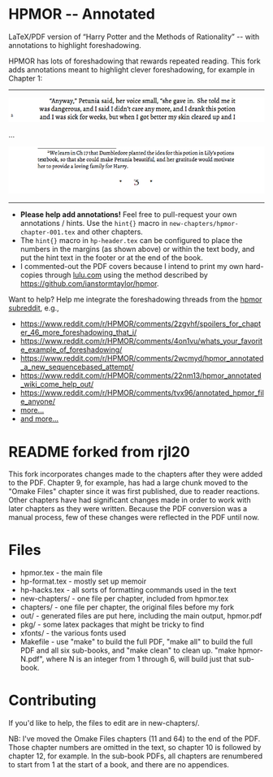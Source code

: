 HPMOR -- Annotated
===================

LaTeX/PDF version of “Harry Potter and the Methods of Rationality” -- with annotations to highlight foreshadowing.

HPMOR has lots of foreshadowing that rewards repeated reading. This fork adds annotations meant to highlight clever foreshadowing, for example in Chapter 1:

---

![Foreshadowing text](Pictures/foreshadow-ex1.png)

...

![Foreshadowing footnote](Pictures/foreshadow-ex2.png)

---

- **Please help add annotations!** Feel free to pull-request your own annotations / hints. Use the `hint{}` macro in `new-chapters/hpmor-chapter-001.tex` and other chapters.
- The `hint{}` macro in `hp-header.tex` can be configured to place the numbers in the margins (as shown above) or within the text body, and put the hint text in the footer or at the end of the book.
- I commented-out the PDF covers because I intend to print my own hard-copies through [lulu.com](https://www.lulu.com/) using the method described by  <https://github.com/ianstormtaylor/hpmor>.


Want to help? Help me integrate the foreshadowing threads from the [hpmor subreddit](https://www.reddit.com/r/hpmor), e.g., 

- https://www.reddit.com/r/HPMOR/comments/2zgvhf/spoilers_for_chapter_46_more_foreshadowing_that_i/
- https://www.reddit.com/r/HPMOR/comments/4on1vu/whats_your_favorite_example_of_foreshadowing/
- https://www.reddit.com/r/HPMOR/comments/2wcmyd/hpmor_annotated_a_new_sequencebased_attempt/
- https://www.reddit.com/r/HPMOR/comments/22nm13/hpmor_annotated_wiki_come_help_out/
- https://www.reddit.com/r/HPMOR/comments/tvx96/annotated_hpmor_file_anyone/
- [more...](https://www.google.com/search?q=annotation+site%3Areddit.com%2Fr%2Fhpmor)
- [and more...](https://www.google.com/search?q=foreshadowing+site%3Areddit.com%2Fr%2Fhpmor)




README forked from rjl20
=========================


This fork incorporates changes made to the chapters after they were added to 
the PDF. Chapter 9, for example, has had a large chunk moved to the 
"Omake Files" chapter since it was first published, due to reader reactions.
Other chapters have had significant changes made in order to work with later
chapters as they were written. Because the PDF conversion was a manual process,
few of these changes were reflected in the PDF until now.


Files
=====

* hpmor.tex - the main file
* hp-format.tex - mostly set up memoir
* hp-hacks.tex - all sorts of formatting commands used in the text
* new-chapters/ - one file per chapter, included from hpmor.tex
* chapters/ - one file per chapter, the original files before my fork
* out/ - generated files are put here, including the main output, hpmor.pdf
* pkg/ - some latex packages that might be tricky to find
* xfonts/ - the various fonts used
* Makefile - use "make" to build the full PDF, "make all" to build the full PDF and all six sub-books, and "make clean" to clean up. "make hpmor-N.pdf", where N is an integer from 1 through 6, will build just that sub-book.



Contributing
============

If you'd like to help, the files to edit are in new-chapters/. 

NB: I've moved the Omake Files chapters (11 and 64) to the end of the PDF. Those chapter 
numbers are omitted in the text, so chapter 10 is followed by chapter 12, for example.
In the sub-book PDFs, all chapters are renumbered to start from 1 at the start of a book,
and there are no appendices.

